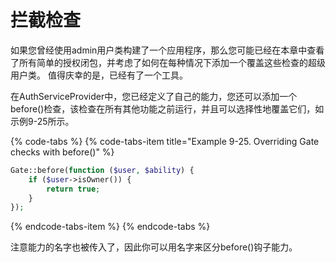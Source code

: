 # 拦截检查

如果您曾经使用admin用户类构建了一个应用程序，那么您可能已经在本章中查看了所有简单的授权闭包，并考虑了如何在每种情况下添加一个覆盖这些检查的超级用户类。 值得庆幸的是，已经有了一个工具。

在AuthServiceProvider中，您已经定义了自己的能力，您还可以添加一个before\(\)检查，该检查在所有其他功能之前运行，并且可以选择性地覆盖它们，如示例9-25所示。

{% code-tabs %}
{% code-tabs-item title="Example 9-25. Overriding Gate checks with before\(\)" %}
```php
Gate::before(function ($user, $ability) { 
    if ($user->isOwner()) {
        return true; 
    }
});
```
{% endcode-tabs-item %}
{% endcode-tabs %}

注意能力的名字也被传入了，因此你可以用名字来区分before\(\)钩子能力。



